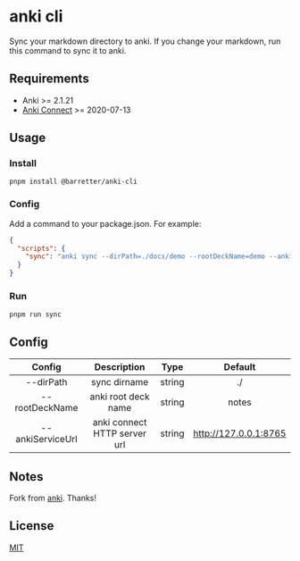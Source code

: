 # anki cli

Sync your markdown directory to anki. If you change your markdown, run this command to sync it to anki.

## Requirements
- Anki >= 2.1.21
- [Anki Connect](https://ankiweb.net/shared/info/2055492159) >= 2020-07-13


## Usage

### Install
```shell
pnpm install @barretter/anki-cli
```

### Config

Add a command to your package.json. For example:

```json
{
  "scripts": {
    "sync": "anki sync --dirPath=./docs/demo --rootDeckName=demo --ankiServiceUrl=http://127.0.0.1:8765"
  }
}
```

### Run

```shell
pnpm run sync
```

## Config

| Config | Description | Type | Default |
|:--:|:--:|:--:|:--:|
| --dirPath | sync dirname | string | ./ |
| --rootDeckName | anki root deck name | string | notes |
| --ankiServiceUrl | anki connect HTTP server url | string | http://127.0.0.1:8765 |

## Notes

Fork from [anki](https://github.com/jasonwilliams/anki). Thanks!

## License
[MIT](./LICENSE)